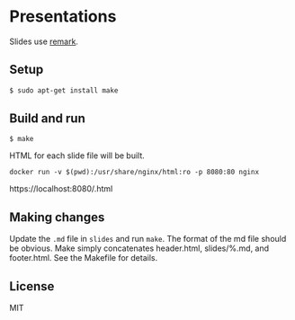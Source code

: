 # Presentations

Slides use [remark](https://remarkjs.com/#1). 

## Setup

```bash
$ sudo apt-get install make
```

## Build and run

```
$ make
```

HTML for each slide file will be built.

```
docker run -v $(pwd):/usr/share/nginx/html:ro -p 8080:80 nginx
```

https://localhost:8080/<presentation>.html

## Making changes

Update the `.md` file in `slides` and run `make`.
The format of the md file should be obvious. Make simply concatenates header.html, slides/%.md, and footer.html.
See the Makefile for details.

## License

MIT
